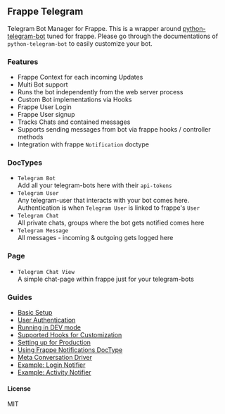 ## Frappe Telegram

Telegram Bot Manager for Frappe. This is a wrapper around [python-telegram-bot](https://github.com/python-telegram-bot/python-telegram-bot) tuned for frappe. Please go through the documentations of `python-telegram-bot` to easily customize your bot.

### Features
- Frappe Context for each incoming Updates
- Multi Bot support
- Runs the bot independently from the web server process
- Custom Bot implementations via Hooks
- Frappe User Login
- Frappe User signup
- Tracks Chats and contained messages
- Supports sending messages from bot via frappe hooks / controller methods
- Integration with frappe `Notification` doctype

### DocTypes
- `Telegram Bot`  
Add all your telegram-bots here with their `api-tokens`
- `Telegram User`  
Any telegram-user that interacts with your bot comes here. Authentication is when `Telegram User` is linked to frappe's `User`
- `Telegram Chat`  
All private chats, groups where the bot gets notified comes here
- `Telegram Message`  
All messages - incoming & outgoing gets logged here

### Page
- `Telegram Chat View`  
A simple chat-page within frappe just for your telegram-bots

### Guides
- [Basic Setup](./docs/basic_setup.md)
- [User Authentication](./docs/auth.md)
- [Running in DEV mode](./docs/dev_setup.md)
- [Supported Hooks for Customization](./docs/hooks.md)
- [Setting up for Production](./docs/production.md)
- [Using Frappe Notifications DocType](./docs/frappe-notifications.md)
- [Meta Conversation Driver](./docs/meta_conversation_driver.md)
- [Example: Login Notifier](./docs/login_notifier.md)
- [Example: Activity Notifier](./docs/activity_notifier.md)

#### License

MIT
